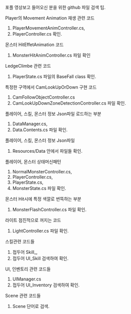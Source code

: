 포플 영상보고 들어오신 분을 위한 
github 파일 검색 팁.

Player의 Movement Animation 재생 관련 코드
1. PlayerMovementAnimController.cs,
2. PlayerController.cs 확인.

몬스터 HitEffetAnimation 코드
1. MonsterHitAnimController.cs 파일 확인

LedgeClimbe 관련 코드
1. PlayerState.cs 파일의 BaseFall class 확인.

특정한 구역에서 CamLookUpOrDown 구현 코드
1. CamFollowObjectController.cs
2. CamLookUpDownZoneDetectionController.cs 파일 확인.

플레이어, 스킬, 몬스터 정보 Json파일 로드하는 부분
1. DataManager.cs,
2. Data.Contents.cs 파일 확인.

플레이어, 스킬, 몬스터 정보 Json파일
1. Resources/Data 안에서 파일들 확인.

플레이어, 몬스터 상태머신패턴
1. NormalMonsterController.cs,
2. PlayerController.cs,
3. PlayerState.cs,
4. MonsterState.cs 파일 확인.

몬스터 Hit시에 특정 색깔로 번뜩하는 부분
1. MonsterFlashController.cs 파일 확인.

라이트 점진적으로 꺼지는 코드
1. LightController.cs 파일 확인.

스킬관련 코드들
1. 접두어 Skill_,
2. 접두어 UI_Skill 검색하여 확인.

UI, 인벤토리 관련 코드들
1. UIManager.cs
2. 접두어 UI_Inventory 검색하여 확인.

Scene 관련 코드들
1. Scene 단어로 검색.
